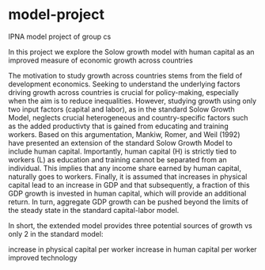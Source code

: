 # model-project
IPNA model project of group cs

In this project we explore the Solow growth model with human capital as an improved measure of economic growth across countries

The motivation to study growth across countries stems from the field of development economics. Seeking to understand the underlying factors driving growth across countries is crucial for policy-making, especially when the aim is to reduce inequalities. However, studying growth using only two input factors (capital and labor), as in the standard Solow Growth Model, neglects crucial heterogeneous and country-specific factors such as the added productivty that is gained from educating and training workers. Based on this argumentation, Mankiw, Romer, and Weil (1992) have presented an extension of the standard Solow Growth Model to include human capital. Importantly, human capital (H) is strictly tied to workers (L) as education and training cannot be separated from an individual. This implies that any income share earned by human capital, naturally goes to workers. Finally, it is assumed that increases in physical capital lead to an increase in GDP and that subsequently, a fraction of this GDP growth is invested in human capital, which will provide an additional return. In turn, aggregate GDP growth can be pushed beyond the limits of the steady state in the standard capital-labor model.

In short, the extended model provides three potential sources of growth vs only 2 in the standard model:

increase in physical capital per worker
increase in human capital per worker
improved technology
